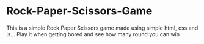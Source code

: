 # Rock-Paper-Scissors-Game
This is a simple Rock Paper Scissors game made using simple html, css and js... Play it when getting bored and see how many round you can win

